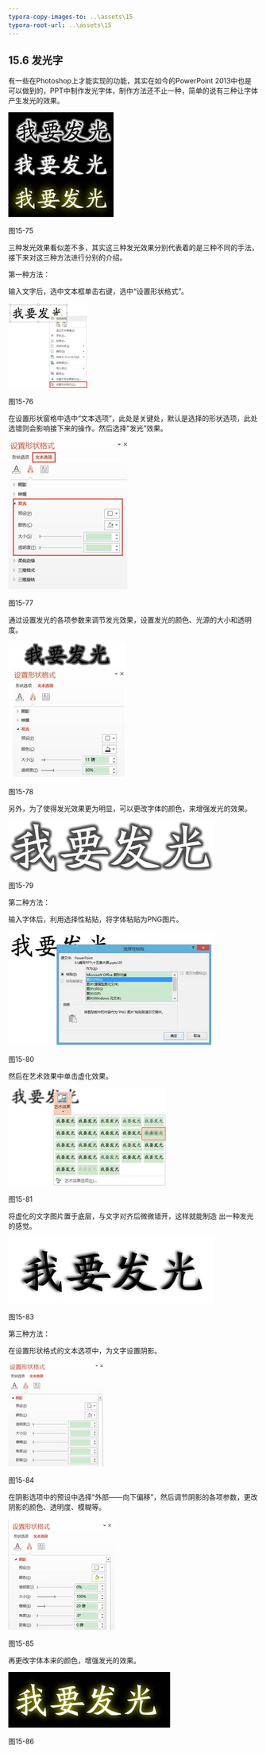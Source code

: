 ```yaml
---
typora-copy-images-to: ..\assets\15
typora-root-url: ..\assets\15
---
```


## **15.6**  **发光字**

有一些在Photoshop上才能实现的功能，其实在如今的PowerPoint 2013中也是可以做到的，PPT中制作发光字体，制作方法还不止一种，简单的说有三种让字体产生发光的效果。

![img](/assets/15/image076.jpg)

图15-75

三种发光效果看似差不多，其实这三种发光效果分别代表着的是三种不同的手法，接下来对这三种方法进行分别的介绍。

第一种方法：

输入文字后，选中文本框单击右键，选中“设置形状格式”。

![img](/assets/15/image077.jpg)

图15-76

在设置形状窗格中选中“文本选项”，此处是关键处，默认是选择的形状选项，此处选错则会影响接下来的操作。然后选择“发光”效果。

![img](/assets/15/image078.jpg)

图15-77

通过设置发光的各项参数来调节发光效果，设置发光的颜色、光源的大小和透明度。

![img](/assets/15/image079.jpg)

图15-78

另外，为了使得发光效果更为明显，可以更改字体的颜色，来增强发光的效果。

![img](/assets/15/image080.jpg)

图15-79

第二种方法：

输入字体后，利用选择性粘贴，将字体粘贴为PNG图片。

![img](/assets/15/image081.jpg)

图15-80

然后在艺术效果中单击虚化效果。

![img](/assets/15/image082.jpg)

图15-81

将虚化的文字图片置于底层，与文字对齐后微微错开，这样就能制造 出一种发光的感觉。

![img](/assets/15/image083.jpg)

图15-83

第三种方法：

在设置形状格式的文本选项中，为文字设置阴影。

![img](/assets/15/image084.jpg)

图15-84

在阴影选项中的预设中选择“外部——向下偏移”，然后调节阴影的各项参数，更改阴影的颜色、透明度、模糊等。

![img](/assets/15/image085.jpg)

图15-85

再更改字体本来的颜色，增强发光的效果。

![img](/assets/15/image086.jpg)

图15-86